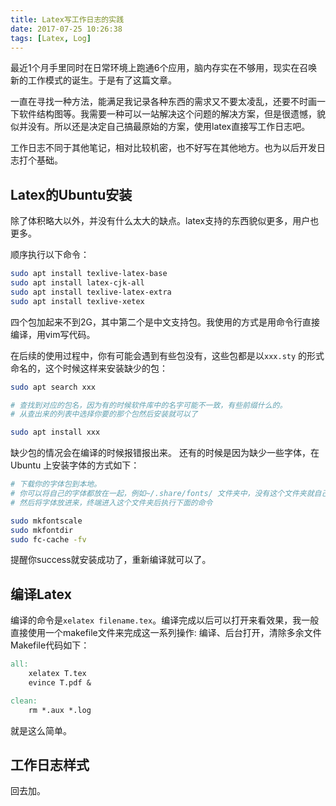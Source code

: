 ```yaml
---
title: Latex写工作日志的实践
date: 2017-07-25 10:26:38
tags: [Latex, Log]
---
```


最近1个月手里同时在日常环境上跑通6个应用，脑内存实在不够用，现实在召唤新的工作模式的诞生。于是有了这篇文章。

一直在寻找一种方法，能满足我记录各种东西的需求又不要太凌乱，还要不时画一下软件结构图等。我需要一种可以一站解决这个问题的解决方案，但是很遗憾，貌似并没有。所以还是决定自己搞最原始的方案，使用latex直接写工作日志吧。

工作日志不同于其他笔记，相对比较机密，也不好写在其他地方。也为以后开发日志打个基础。

## Latex的Ubuntu安装

除了体积略大以外，并没有什么太大的缺点。latex支持的东西貌似更多，用户也更多。

顺序执行以下命令：
```bash
sudo apt install texlive-latex-base
sudo apt install latex-cjk-all
sudo apt install texlive-latex-extra
sudo apt install texlive-xetex
```
四个包加起来不到2G，其中第二个是中文支持包。我使用的方式是用命令行直接编译，用vim写代码。

在后续的使用过程中，你有可能会遇到有些包没有，这些包都是以`xxx.sty` 的形式命名的，这个时候这样来安装缺少的包：
```bash
sudo apt search xxx

# 查找到对应的包名，因为有的时候软件库中的名字可能不一致，有些前缀什么的。
# 从查出来的列表中选择你要的那个包然后安装就可以了

sudo apt install xxx
```
缺少包的情况会在编译的时候报错报出来。
还有的时候是因为缺少一些字体，在Ubuntu 上安装字体的方式如下：
```bash
# 下载你的字体包到本地。
# 你可以将自己的字体都放在一起，例如~/.share/fonts/ 文件夹中，没有这个文件夹就自己建。
# 然后将字体放进来，终端进入这个文件夹后执行下面的命令

sudo mkfontscale
sudo mkfontdir
sudo fc-cache -fv
```
提醒你success就安装成功了，重新编译就可以了。


## 编译Latex

编译的命令是`xelatex filename.tex`。编译完成以后可以打开来看效果，我一般直接使用一个makefile文件来完成这一系列操作: 编译、后台打开，清除多余文件
Makefile代码如下：
```makefile
all:
	xelatex T.tex
	evince T.pdf &

clean:
	rm *.aux *.log
```

就是这么简单。

## 工作日志样式

回去加。
